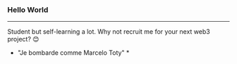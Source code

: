 ### Hello World 
__________________________________________________________________________

Student but self-learning a lot.
Why not recruit me for your next web3 project? 😊


* "Je bombarde comme Marcelo Toty" *


